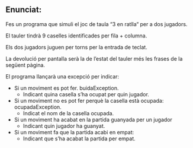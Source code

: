 ## Enunciat:

Fes un programa que simuli el joc de taula “3 en ratlla“ per a dos jugadors.

El tauler tindrà 9 caselles identificades per fila + columna.

Els dos jugadors juguen per torns per la entrada de teclat.

La devolució per pantalla serà la de l’estat del tauler més les frases de la següent pàgina.

El programa llançarà una excepció per indicar:

* Si un moviment es pot fer. buidaException.
  * Indicant quina casella s’ha ocupat per quin jugador.
* Si un moviment no es pot fer perquè la casella està ocupada: ocupadaException.
  * Indicat el nom de la casella ocupada.
* Si un moviment ha acabat en la partida guanyada per un jugador
  * Indicant quin jugador ha guanyat.
* Si un moviment fa que la partida acabi en empat:
  * Indicant que s’ha acabat la partida per empat.

